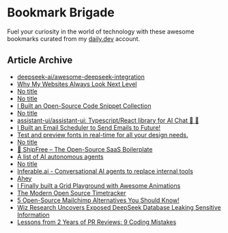 # Bookmark Brigade
Fuel your curiosity in the world of technology with these awesome bookmarks curated from my [daily.dev](https://app.daily.dev/Anmol-Baranwal) account.

## Article Archive

<!-- DAILY-DEV-BOOKMARKS:START -->
- [deepseek-ai/awesome-deepseek-integration](https://app.daily.dev/posts/YhKPB2nyq?utm_source=rss&utm_medium=bookmarks&utm_campaign=iWZFqWGzJuZ3TMf4ZW9aZ)
- [Why My Websites Always Look Next Level](https://app.daily.dev/posts/omWMAsrTm?utm_source=rss&utm_medium=bookmarks&utm_campaign=iWZFqWGzJuZ3TMf4ZW9aZ)
- [No title](https://app.daily.dev/posts/NQHM6bOw0?utm_source=rss&utm_medium=bookmarks&utm_campaign=iWZFqWGzJuZ3TMf4ZW9aZ)
- [No title](https://app.daily.dev/posts/cEYEytBuR?utm_source=rss&utm_medium=bookmarks&utm_campaign=iWZFqWGzJuZ3TMf4ZW9aZ)
- [I Built an Open-Source Code Snippet Collection](https://app.daily.dev/posts/fF6qXyN3V?utm_source=rss&utm_medium=bookmarks&utm_campaign=iWZFqWGzJuZ3TMf4ZW9aZ)
- [No title](https://app.daily.dev/posts/pG29pbm0e?utm_source=rss&utm_medium=bookmarks&utm_campaign=iWZFqWGzJuZ3TMf4ZW9aZ)
- [assistant-ui/assistant-ui: Typescript/React library for AI Chat 💬 🚀](https://app.daily.dev/posts/2hQxcZoyJ?utm_source=rss&utm_medium=bookmarks&utm_campaign=iWZFqWGzJuZ3TMf4ZW9aZ)
- [I Built an Email Scheduler to Send Emails to Future!](https://app.daily.dev/posts/FDGw7kzV2?utm_source=rss&utm_medium=bookmarks&utm_campaign=iWZFqWGzJuZ3TMf4ZW9aZ)
- [Test and preview fonts in real-time for all your design needs.](https://app.daily.dev/posts/NerGEbi4q?utm_source=rss&utm_medium=bookmarks&utm_campaign=iWZFqWGzJuZ3TMf4ZW9aZ)
- [No title](https://app.daily.dev/posts/CI1YWGfNY?utm_source=rss&utm_medium=bookmarks&utm_campaign=iWZFqWGzJuZ3TMf4ZW9aZ)
- [🚀 ShipFree – The Open-Source SaaS Boilerplate](https://app.daily.dev/posts/sOsOEF8E2?utm_source=rss&utm_medium=bookmarks&utm_campaign=iWZFqWGzJuZ3TMf4ZW9aZ)
- [A list of AI autonomous agents](https://app.daily.dev/posts/GObch1ABi?utm_source=rss&utm_medium=bookmarks&utm_campaign=iWZFqWGzJuZ3TMf4ZW9aZ)
- [No title](https://app.daily.dev/posts/nnU2w1rxH?utm_source=rss&utm_medium=bookmarks&utm_campaign=iWZFqWGzJuZ3TMf4ZW9aZ)
- [Inferable.ai - Conversational AI agents to replace internal tools](https://app.daily.dev/posts/IShGE8Qsh?utm_source=rss&utm_medium=bookmarks&utm_campaign=iWZFqWGzJuZ3TMf4ZW9aZ)
- [Ahey](https://app.daily.dev/posts/mUkxgMB3H?utm_source=rss&utm_medium=bookmarks&utm_campaign=iWZFqWGzJuZ3TMf4ZW9aZ)
- [I Finally built a Grid Playground with Awesome Animations](https://app.daily.dev/posts/E3ZoNRiYA?utm_source=rss&utm_medium=bookmarks&utm_campaign=iWZFqWGzJuZ3TMf4ZW9aZ)
- [The Modern Open Source Timetracker](https://app.daily.dev/posts/XVVbB8vAj?utm_source=rss&utm_medium=bookmarks&utm_campaign=iWZFqWGzJuZ3TMf4ZW9aZ)
- [5 Open-Source Mailchimp Alternatives You Should Know!](https://app.daily.dev/posts/lk7msHpCQ?utm_source=rss&utm_medium=bookmarks&utm_campaign=iWZFqWGzJuZ3TMf4ZW9aZ)
- [Wiz Research Uncovers Exposed DeepSeek Database Leaking Sensitive Information](https://app.daily.dev/posts/5ptaBx5vr?utm_source=rss&utm_medium=bookmarks&utm_campaign=iWZFqWGzJuZ3TMf4ZW9aZ)
- [Lessons from 2 Years of PR Reviews: 9 Coding Mistakes](https://app.daily.dev/posts/Ldu17bJbL?utm_source=rss&utm_medium=bookmarks&utm_campaign=iWZFqWGzJuZ3TMf4ZW9aZ)
<!-- DAILY-DEV-BOOKMARKS:END -->
